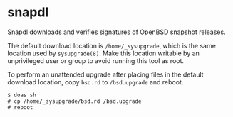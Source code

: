 # snapdl

Snapdl downloads and verifies signatures of OpenBSD snapshot releases.

The default download location is `/home/_sysupgrade`, which is the same location
used by `sysupgrade(8)`.  Make this location writable by an unprivileged user or
group to avoid running this tool as root.

To perform an unattended upgrade after placing files in the default download
location, copy `bsd.rd` to `/bsd.upgrade` and reboot.

```
$ doas sh
# cp /home/_sysupgrade/bsd.rd /bsd.upgrade
# reboot
```
